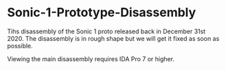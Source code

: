 # Sonic-1-Prototype-Disassembly
Tihs disassembly of the Sonic 1 proto released back in December 31st 2020. The disassembly is in rough shape but we will get it fixed as soon as possible.

Viewing the main disassembly requires IDA Pro 7 or higher.
